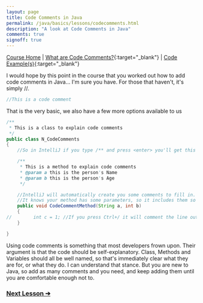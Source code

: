 ```yaml
---
layout: page
title: Code Comments in Java
permalink: /java/basics/lessons/codecomments.html
description: "A look at Code Comments in Java"
comments: true
signoff: true
---
```

[Course Home](../../course) \| [What are Code Comments?](/programming/lessons/codecomments){:target="_blank"} \| [Code Example(s)](https://github.com/FriendlyTester/Free-Java-Basics-Course/blob/master/src/test/java/javalessons/N_CodeComments.java){:target="_blank"}

I would hope by this point in the course that you worked out how to add code comments in Java... I'm sure you have. For those that haven't, it's simply //.

```java
//This is a code comment
```

That is the very basic, we also have a few more options available to us
```java
/**
 * This is a class to explain code comments
 */
public class N_CodeComments
{
    //So in IntelliJ if you type /** and press <enter> you'll get this

    /**
     * This is a method to explain code comments
     * @param a this is the person's Name
     * @param b this is the person's Age
     */

    //IntelliJ will automatically create you some comments to fill in.
    //It knows your method has some parameters, so it includes them so you can add some context
    public void CodeCommentMethod(String a, int b)
    {
//        int c = 1; //If you press Ctrl+/ it will comment the line out/in
    }

}
```

Using code comments is something that most developers frown upon. Their argument is that the code should be self-explanatory. Class, Methods and Variables should all be well named, so that's immediately clear what they are for, or what they do. I can understand that stance. But you are new to Java, so add as many comments and you need, and keep adding them until you are comfortable enough not to.

### [Next Lesson &#10132;](/java/course/roadmap)